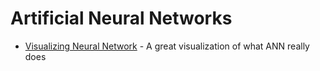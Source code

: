 # Artificial Neural Networks

- [Visualizing Neural Network](https://www.youtube.com/watch?v=UOvPeC8WOt8) - A great visualization of what ANN really does